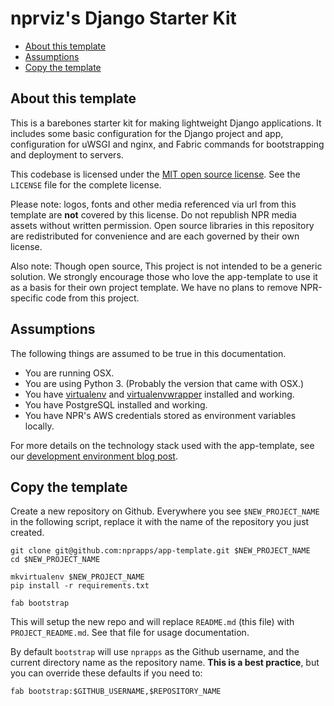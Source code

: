 nprviz's Django Starter Kit
=========================

* [About this template](#about-this-template)
* [Assumptions](#assumptions)
* [Copy the template](#copy-the-template)

About this template
-------------------

This is a barebones starter kit for making lightweight Django applications. It includes some basic configuration for the Django project and app, configuration for uWSGI and nginx, and Fabric commands for bootstrapping and deployment to servers.

This codebase is licensed under the [MIT open source license](http://opensource.org/licenses/MIT). See the ``LICENSE`` file for the complete license.

Please note: logos, fonts and other media referenced via url from this template are **not** covered by this license. Do not republish NPR media assets without written permission. Open source libraries in this repository are redistributed for convenience and are each governed by their own license.

Also note: Though open source, This project is not intended to be a generic solution. We strongly encourage those who love the app-template to use it as a basis for their own project template. We have no plans to remove NPR-specific code from this project.

Assumptions
-----------

The following things are assumed to be true in this documentation.

* You are running OSX.
* You are using Python 3. (Probably the version that came with OSX.)
* You have [virtualenv](https://pypi.python.org/pypi/virtualenv) and [virtualenvwrapper](https://pypi.python.org/pypi/virtualenvwrapper) installed and working.
* You have PostgreSQL installed and working.
* You have NPR's AWS credentials stored as environment variables locally.

For more details on the technology stack used with the app-template, see our [development environment blog post](http://blog.apps.npr.org/2013/06/06/how-to-setup-a-developers-environment.html).

Copy the template
-----------------

Create a new repository on Github. Everywhere you see ``$NEW_PROJECT_NAME`` in the following script, replace it with the name of the repository you just created.

```
git clone git@github.com:nprapps/app-template.git $NEW_PROJECT_NAME
cd $NEW_PROJECT_NAME

mkvirtualenv $NEW_PROJECT_NAME
pip install -r requirements.txt

fab bootstrap
```

This will setup the new repo and will replace `README.md` (this file) with `PROJECT_README.md`. See that file for usage documentation.

By default `bootstrap` will use `nprapps` as the Github username, and the current directory name as the repository name. **This is a best practice**, but you can override these defaults if you need to:

```
fab bootstrap:$GITHUB_USERNAME,$REPOSITORY_NAME
```

